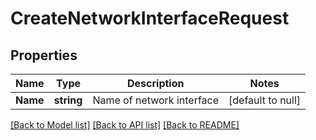 # CreateNetworkInterfaceRequest

## Properties
Name | Type | Description | Notes
------------ | ------------- | ------------- | -------------
**Name** | **string** | Name of network interface | [default to null]

[[Back to Model list]](../README.md#documentation-for-models) [[Back to API list]](../README.md#documentation-for-api-endpoints) [[Back to README]](../README.md)


